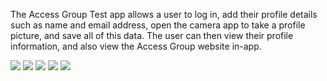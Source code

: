 The Access Group Test app allows a user to log in, add their profile details such as name and email address, open the camera app to take a profile picture, 
and save all of this data. The user can then view their profile information, and also view the Access Group website in-app. 

<img src="https://user-images.githubusercontent.com/70595314/130497053-6c125211-27ef-49d7-9ec6-61331c097509.jpg">
<img src="https://user-images.githubusercontent.com/70595314/130497056-d857ae30-098e-4478-b09c-65b12fbabda7.jpg">
<img src="https://user-images.githubusercontent.com/70595314/130497057-98d39c6c-378a-43fd-bcd5-93979dcebc95.jpg">
<img src="https://user-images.githubusercontent.com/70595314/130497058-bb10928f-6746-4ced-82e0-dfe008720e38.jpg">
<img src="https://user-images.githubusercontent.com/70595314/130497237-f838e624-01a8-410f-aa2a-ef0eca5ae1a5.jpg">
